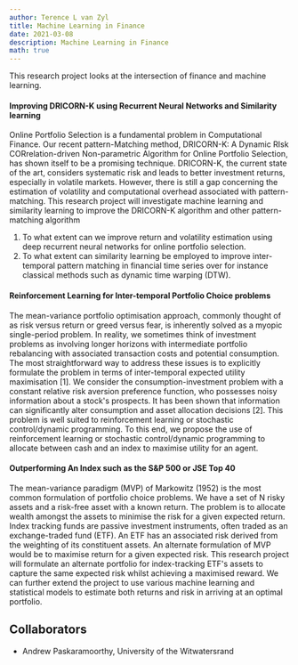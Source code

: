 ```yaml
---
author: Terence L van Zyl
title: Machine Learning in Finance
date: 2021-03-08
description: Machine Learning in Finance
math: true
---
```


This research project looks at the intersection of finance and machine learning.
<!--more-->

#### Improving DRICORN-K using Recurrent Neural Networks and Similarity learning 

Online Portfolio Selection is a fundamental problem in Computational Finance. Our recent pattern-Matching method, DRICORN-K: A Dynamic RIsk CORrelation-driven Non-parametric Algorithm for Online Portfolio Selection, has shown itself to be a promising technique. DRICORN-K, the current state of the art, considers systematic risk and leads to better investment returns, especially in volatile markets. However, there is still a gap concerning the estimation of volatility and computational overhead associated with pattern-matching. This research project will investigate machine learning and similarity learning to improve the DRICORN-K algorithm and other pattern-matching algorithm
1. To what extent can we improve return and volatility estimation using deep recurrent neural networks for online portfolio selection.
2. To what extent can similarity learning be employed to improve inter-temporal pattern matching in financial time series over for instance classical methods such as dynamic time warping (DTW).


#### Reinforcement Learning for Inter-temporal Portfolio Choice problems

The mean-variance portfolio optimisation approach, commonly thought of as risk versus return or greed versus fear, is inherently solved as a myopic single-period problem. In reality, we sometimes think of investment problems as involving longer horizons with intermediate portfolio rebalancing with associated transaction costs and potential consumption. The most straightforward way to address these issues is to explicitly formulate the problem in terms of inter-temporal expected utility maximisation [1]. We consider the consumption-investment problem with a constant relative risk aversion preference function, who possesses noisy information about a stock's prospects. It has been shown that information can significantly alter consumption and asset allocation decisions [2]. This problem is well suited to reinforcement learning or stochastic control/dynamic programming.  To this end, we propose the use of reinforcement learning or stochastic control/dynamic programming to allocate between cash and an index to maximise utility for an agent.

#### Outperforming An Index such as the S&P 500 or JSE Top 40

The mean-variance paradigm (MVP) of Markowitz (1952) is the most common formulation of portfolio choice problems. We have a set of N risky assets and a risk-free asset with a known return. The problem is to allocate wealth amongst the assets to minimise the risk for a given expected return. Index tracking funds are passive investment instruments, often traded as an exchange-traded fund (ETF). An ETF has an associated risk derived from the weighting of its constituent assets. An alternate formulation of MVP would be to maximise return for a given expected risk. This research project will formulate an alternate portfolio for index-tracking ETF's assets to capture the same expected risk whilst achieving a maximised reward. We can further extend the project to use various machine learning and statistical models to estimate both returns and risk in arriving at an optimal portfolio. 

## Collaborators

* Andrew Paskaramoorthy, University of the Witwatersrand

